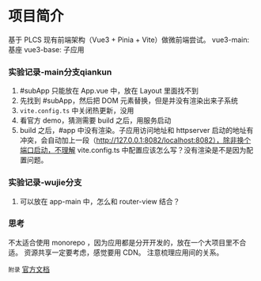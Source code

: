 # 项目简介
基于 PLCS 现有前端架构（Vue3 + Pinia + Vite）做微前端尝试。
vue3-main: 基座
vue3-base: 子应用



### 实验记录-main分支qiankun
1. #subApp 只能放在 App.vue 中，放在 Layout 里面找不到
2. 先找到 #subApp，然后把 DOM 元素替换，但是并没有渲染出来子系统
3. `vite.config.ts` 中关闭热更新，没用
4. 看官方 demo，猜测需要 build 之后，用服务启动
5. build 之后，#app 中没有渲染。子应用访问地址和 httpserver 启动的地址有冲突，会自动加上一段（http://127.0.0.1:8082/localhost:8082），除非换个端口启动，不理解 vite.config.ts 中配置应该怎么写？没有渲染是不是因为配置问题。


### 实验记录-wujie分支
1. <WujieVue></WujieVue>可以放在 app-main 中，怎么和 router-view 结合？


### 思考
不太适合使用 monorepo ，因为应用都是分开开发的，放在一个大项目里不合适。
资源共享一定要考虑，感觉要用 CDN。
注意梳理应用间的关系。

`附录`
[官方文档](https://qiankun.umijs.org/zh/guide)